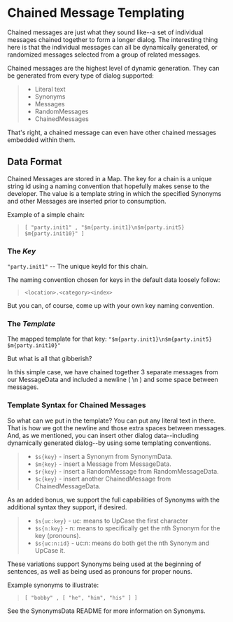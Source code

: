 # Chained Message Templating

Chained messages are just what they sound like--a set of individual messages chained together to form a longer dialog.  The interesting thing here is that 
the individual messages can all be dynamically generated, or randomized messages selected from a group of related messages.

Chained messages are the highest level of dynamic generation.  They can be generated from every type of dialog supported:

>* Literal text
>* Synonyms
>* Messages
>* RandomMessages
>* ChainedMessages

That's right, a chained message can even have other chained messages embedded within them.

## Data Format

Chained Messages are stored in a Map.  The key for a chain is a unique string id using a naming convention that hopefully makes sense to the developer.  The value is a template string in which the specified Synonyms and other Messages are inserted prior to consumption.

Example of a simple chain:

> ```[ "party.init1" , "$m{party.init1}\n$m{party.init5} $m{party.init10}" ]```

### The ***Key***

```"party.init1"``` -- The unique keyId for this chain.

The naming convention chosen for keys in the default data loosely follow:

> ```<location>.<category><index>```

But you can, of course, come up with your own key naming convention.

### The ***Template***

The mapped template for that key: ```"$m{party.init1}\n$m{party.init5} $m{party.init10}"```

But what is all that gibberish?

In this simple case, we have chained together 3 separate messages from our MessageData and included a newline ( \\n ) and some space between messages.

### Template Syntax for Chained Messages

So what can we put in the template?  You can put any literal text in there.  That is how we got the newline and those extra spaces between messages.  And, as we mentioned, you can insert other dialog data--including dynamically generated dialog--by using some templating conventions.

> * ```$s{key}``` - insert a Synonym from SynonymData.
> * ```$m{key}``` - insert a Message from MessageData.
> * ```$r{key}``` - insert a RandomMessage from RandomMessageData.
> * ```$c{key}``` - insert another ChainedMessage from ChainedMessageData.

As an added bonus, we support the full capabilities of Synonyms with the additional 
syntax they support, if desired.

> * ```$s{uc:key}``` - uc: means to UpCase the first character
> * ```$s{n:key}``` - n: means to specifically get the nth Synonym for the key (pronouns).
> * ```$s{uc:n:id}``` - uc:n: means do both get the nth Synonym and UpCase it.

These variations support Synonyms being used at the beginning of sentences, as well as being used as pronouns for proper nouns.

Example synonyms to illustrate:

> ```[ "bobby" , [ "he", "him", "his" ] ]```

See the SynonymsData README for more information on Synonyms.